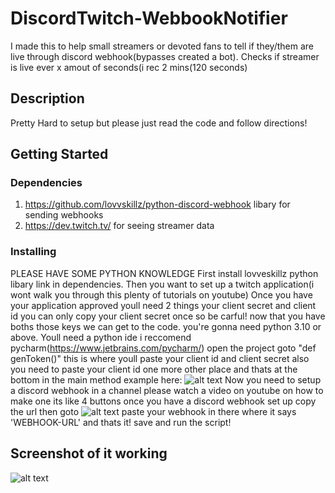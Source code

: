 # DiscordTwitch-WebbookNotifier

I made this to help small streamers or devoted fans to tell if they/them are live through discord webhook(bypasses created a bot).
Checks if streamer is live ever x amout of seconds(i rec 2 mins(120 seconds)

## Description

Pretty Hard to setup but please just read the code and follow directions!

## Getting Started

### Dependencies

1. https://github.com/lovvskillz/python-discord-webhook libary for sending webhooks
2. https://dev.twitch.tv/ for seeing streamer data

### Installing
PLEASE HAVE SOME PYTHON KNOWLEDGE
First install lovveskillz python libary link in dependencies.
Then you want to set up a twitch application(i wont walk you through this plenty of tutorials on youtube)
Once you have your application approved youll need 2 things your client secret and client id
you can only copy your client secret once so be carful!
now that you have boths those keys we can get to the code.
you're gonna need python 3.10 or above.
Youll need a python ide i reccomend pycharm(https://www.jetbrains.com/pycharm/)
open the project
goto "def genToken()"
this is where youll paste your client id and client secret
also you need to paste your client id one more other place and thats at the bottom in the main method
example here:
![alt text](https://i.imgur.com/8ZrSSsZ.png)
Now you need to setup a discord webhook in a channel please watch a video on youtube on how to make one its like 4 buttons
once you have a discord webhook set up copy the url
then goto
![alt text](https://i.imgur.com/isoGHea.png)
paste your webhook in there where it says 'WEBHOOK-URL'
and thats it!
save and run the script!
## Screenshot of it working
![alt text](https://i.imgur.com/JXe2QBS.png)
